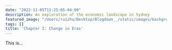 ```yaml
---
date: "2022-11-05T11:25:05-04:00"
description: An exploration of the economic landscape in Sydney
featured_image: "/Users/ruizhu/Desktop/Blogdown__/static/images/background.jpg"
tags: []
title: 'Chapter I: Change in Eras'
---
```

This is...
